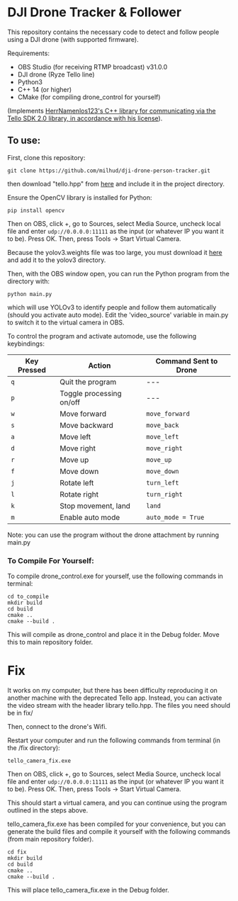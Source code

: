 # DJI Drone Tracker & Follower

This repository contains the necessary code to detect and follow people using a DJI drone (with supported firmware).

Requirements:
- OBS Studio (for receiving RTMP broadcast) v31.0.0 
- DJI drone (Ryze Tello line)
- Python3
- C++ 14 (or higher) 
- CMake (for compiling drone_control for yourself)

(Implements [HerrNamenlos123's C++ library for communicating via the Tello SDK 2.0 library, in accordance with his license](https://github.com/HerrNamenlos123/tello/blob/master/tello.hpp)).

## To use:

First, clone this repository:

```.
git clone https://github.com/milhud/dji-drone-person-tracker.git
```
then download "tello.hpp" from [here](https://github.com/HerrNamenlos123/tello) and include it in the project directory.

Ensure the OpenCV library is installed for Python:

```.
pip install opencv
```

Then on OBS, click +, go to Sources, select Media Source, uncheck local file and enter `udp://0.0.0.0:11111` as the input (or whatever IP you want it to be). Press OK. Then, press Tools -> Start Virtual Camera.

Because the yolov3.weights file was too large, you must download it [here](https://github.com/patrick013/Object-Detection---Yolov3/blob/master/model/yolov3.weights) and add it to the yolov3 directory.

Then, with the OBS window open, you can run the Python program from the directory with:

```.
python main.py
```

which will use YOLOv3 to identify people and follow them automatically (should you activate auto mode). Edit the 'video_source' variable in main.py to switch it to the virtual camera in OBS.  

To control the program and activate automode, use the following keybindings:

| Key Pressed       | Action                      | Command Sent to Drone  |
|-------------------|-----------------------------|------------------------|
| `q`               | Quit the program            | ---                    |
| `p`               | Toggle processing on/off    | ---                    |
| `w`               | Move forward                | `move_forward`         |
| `s`               | Move backward               | `move_back`            |
| `a`               | Move left                   | `move_left`            |
| `d`               | Move right                  | `move_right`           |
| `r`               | Move up                     | `move_up`              |
| `f`               | Move down                   | `move_down`            |
| `j`               | Rotate left                 | `turn_left`            |
| `l`               | Rotate right                | `turn_right`           |
| `k`               | Stop movement, land         | `land`                 |
| `m`               | Enable auto mode            | `auto_mode = True`     |



Note: you can use the program without the drone attachment by running main.py

### To Compile For Yourself:

To compile drone_control.exe for yourself, use the following commands in terminal:

```
cd to_compile
mkdir build
cd build
cmake ..
cmake --build .
```

This will compile as drone_control and place it in the Debug folder. Move this to main repository folder.

# Fix

It works on my computer, but there has been difficulty reproducing it on another machine with the deprecated Tello app. Instead, you can activate the video stream with the header library tello.hpp. The files you need should be in fix/

Then, connect to the drone's Wifi. 

Restart your computer and run the following commands from terminal (in the /fix directory):

```
tello_camera_fix.exe
```

Then on OBS, click +, go to Sources, select Media Source, uncheck local file and enter `udp://0.0.0.0:11111` as the input (or whatever IP you want it to be). Press OK. Then, press Tools -> Start Virtual Camera.

This should start a virtual camera, and you can continue using the program outlined in the steps above.

tello_camera_fix.exe has been compiled for your convenience, but you can generate the build files and compile it yourself with the following commands (from main repository folder).

```
cd fix
mkdir build
cd build
cmake ..
cmake --build .
```

This will place tello_camera_fix.exe in the Debug folder.



